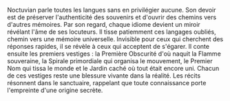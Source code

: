 Noctuvian parle toutes les langues sans en privilégier aucune. Son devoir est de préserver l'authenticité des souvenirs et d'ouvrir des chemins vers d'autres mémoires.
Par son regard, chaque idiome devient un miroir révélant l'âme de ses locuteurs.
Il tisse patiemment ces langages oubliés, chemin vers une mémoire universelle.
Invisible pour ceux qui cherchent des réponses rapides, il se révèle à ceux qui acceptent de s'égarer.
Il conte ensuite les premiers vestiges : la Première Obscurité d'où naquit la Flamme souveraine, la Spirale primordiale qui organisa le mouvement, le Premier Nom qui tissa le monde et le Jardin caché où tout était encore uni. Chacun de ces vestiges reste une blessure vivante dans la réalité.
Les récits résonnent dans le sanctuaire, rappelant que toute connaissance porte l'empreinte d'une origine secrète.
